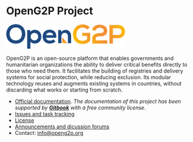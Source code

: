 # OpenG2P Project

![](https://github.com/OpenG2P/openg2p-documentation/blob/1.0.0/.gitbook/assets/openg2p-logo-small.png)

OpenG2P is an open-source platform that enables governments and humanitarian organizations the ability to deliver critical benefits directly to those who need them. It facilitates the building of registries and delivery systems for social protection, while reducing exclusion. Its modular technology reuses and augments existing systems in countries, without discarding what works or starting from scratch.

* [Official documentation](https://docs.openg2p.org). _The documentation of this project has been supported by [**Gitbook**](https://gitbook.com) with a free community license_.
* [Issues and task tracking](https://docs.openg2p.org/community/contributing-to-openg2p#issues)
* [License](https://docs.openg2p.org/license)
* [Announcements and dicussion forums](https://github.com/orgs/OpenG2P/discussions)
* Contact: info@openg2p.org
